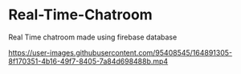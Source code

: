 # Real-Time-Chatroom
Real Time chatroom made using firebase database


https://user-images.githubusercontent.com/95408545/164891305-8f170351-4b16-49f7-8405-7a84d698488b.mp4

